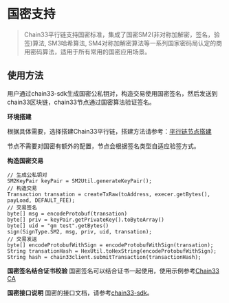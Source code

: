 # 国密支持
>Chain33平行链支持国密标准，集成了国密SM2(非对称加解密，签名，验签)算法, SM3哈希算法, SM4对称加解密算法等一系列国家密码局认定的商用密码算法，适用于所有常用的国密应用场景。


## 使用方法
用户通过chain33-sdk生成国密公私钥对，构造交易使用国密签名，然后发送到chain33区块链，chain33节点通过国密算法验证签名。

**环境搭建**  

根据具体需要，选择搭建Chain33平行链，搭建方法请参考：[平行链节点搭建](https://chain.33.cn/document/275)

节点不需要对国密有额外的配置，节点会根据签名类型自适应验签方式。

**构造国密交易**
```
// 生成公私钥对
SM2KeyPair keyPair = SM2Util.generateKeyPair();
// 构造交易
Transaction transation = createTxRaw(toAddress, execer.getBytes(), payLoad, DEFAULT_FEE);
// 交易签名
byte[] msg = encodeProtobuf(transation)
byte[] priv = keyPair.getPrivateKey().toByteArray()
byte[] uid = "gm test".getBytes()
sign(SignType.SM2, msg, priv, uid, transation);
// 交易发送
byte[] encodeProtobufWithSign = encodeProtobufWithSign(transation);
String transationHash = HexUtil.toHexString(encodeProtobufWithSign);
String hash = chain33client.submitTransaction(transactionHash);
```

**国密签名结合证书校验**
国密签名可以结合证书一起使用，使用示例参考[Chain33 CA](https://chain.33.cn/document/282) 

**国密接口说明**
国密的接口文档，请参考[chain33-sdk](https://github.com/33cn/chain33-sdk-java/blob/master/%E8%81%94%E7%9B%9F%E9%93%BE%E6%8E%A5%E5%8F%A3%E8%AF%B4%E6%98%8E.md#%E5%9B%BD%E5%AF%86%E6%8E%A5%E5%8F%A3)。
